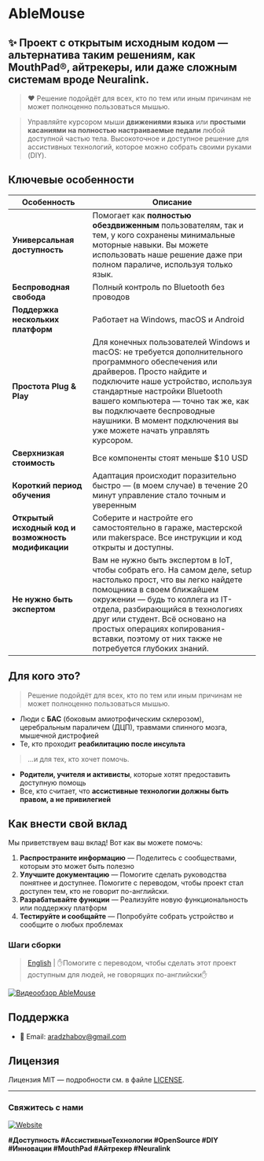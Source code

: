 # AbleMouse

## ✨ Проект с открытым исходным кодом — альтернатива таким решениям, как **MouthPad®**, **айтрекеры**, или даже сложным системам вроде **Neuralink**.
> ❤️ Решение подойдёт для всех, кто по тем или иным причинам не может полноценно пользоваться мышью.

> Управляйте курсором мыши **движениями языка** или **простыми касаниями на полностью настраиваемые педали** любой доступной частью тела.
Высокоточное и доступное решение для ассистивных технологий, которое можно собрать своими руками (DIY).


## Ключевые особенности

| Особенность | Описание                                                                                                                                                                                                                                                                                                                                          |
|-------------|---------------------------------------------------------------------------------------------------------------------------------------------------------------------------------------------------------------------------------------------------------------------------------------------------------------------------------------------------|
| **Универсальная доступность** | Помогает как **полностью обездвиженным** пользователям, так и тем, у кого сохранены минимальные моторные навыки. Вы можете использовать наше решение даже при полном параличе, используя только язык.                                                                                                                                             |
| **Беспроводная свобода** | Полный контроль по Bluetooth без проводов                                                                                                                                                                                                                                                                                                         |
| **Поддержка нескольких платформ** | Работает на Windows, macOS и Android                                                                                                                                                                                                                                                                                                              |
| **Простота Plug & Play** | Для конечных пользователей Windows и macOS: не требуется дополнительного программного обеспечения или драйверов. Просто найдите и подключите наше устройство, используя стандартные настройки Bluetooth вашего компьютера — точно так же, как вы подключаете беспроводные наушники. В момент подключения вы уже можете начать управлять курсором. |
| **Сверхнизкая стоимость** | Все компоненты стоят меньше $10 USD                                                                                                                                                                                                                                                                                                               |
| **Короткий период обучения** | Адаптация происходит поразительно быстро — (в моем случае) в течение 20 минут управление стало точным и уверенным                                                                                                                                                                                                                                 |
| **Открытый исходный код и возможность модификации** | Соберите и настройте его самостоятельно в гараже, мастерской или makerspace. Все инструкции и код открыты и доступны.                                                                                                                                                                                                                             |
| **Не нужно быть экспертом** | Вам не нужно быть экспертом в IoT, чтобы собрать его. На самом деле, setup настолько прост, что вы легко найдете помощника в своем ближайшем окружении — будь то коллега из IT-отдела, разбирающийся в технологиях друг или студент. Всё основано на простых операциях копирования-вставки, поэтому от них также не потребуется глубоких знаний.  |

## Для кого это?
> Решение подойдёт для всех, кто по тем или иным причинам не может полноценно пользоваться мышью.
- Люди с **БАС** (боковым амиотрофическим склерозом), церебральным параличем (ДЦП), травмами спинного мозга, мышечной дистрофией
- Те, кто проходит **реабилитацию после инсульта**
>...и для тех, кто хочет помочь.
- **Родители, учителя и активисты**, которые хотят предоставить доступную помощь
- Все, кто считает, что **ассистивные технологии должны быть правом, а не привилегией**

## Как внести свой вклад

Мы приветствуем ваш вклад! Вот как вы можете помочь:

1.  **Распространите информацию** — Поделитесь с сообществами, которым это может быть полезно
2.  **Улучшите документацию** — Помогите сделать руководства понятнее и доступнее. Помогите с переводом, чтобы проект стал доступен тем, кто не говорит по-английски.
3.  **Разрабатывайте функции** — Реализуйте новую функциональность или поддержку платформ
4.  **Тестируйте и сообщайте** — Попробуйте собрать устройство и сообщите о любых проблемах

### Шаги сборки
> [English](docs/en/assemble-guide.md) | ✋Помогите с переводом, чтобы сделать этот проект доступным для людей, не говорящих по-английски✋

[![Видеообзор AbleMouse](../img/AbleMouse_intro.png)](https://rutube.ru/video/931e70c2d8f6c1edf99c20dda61d8ad8/)

## Поддержка

-   📧 Email: aradzhabov@gmail.com

## Лицензия

Лицензия MIT — подробности см. в файле [LICENSE](LICENSE).

---

### Свяжитесь с нами

[![Website](https://img.shields.io/badge/Website-Learn%20More-green)](https://aradzhabov.github.io/gagarin_data_labs/)

**#Доступность #АссистивныеТехнологии #OpenSource #DIY #Инновации #MouthPad #Айтрекер #Neuralink**